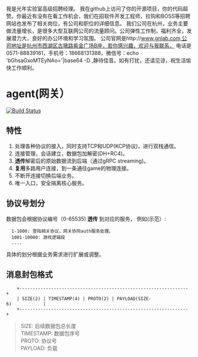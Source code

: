 我是光年实验室高级招聘经理。
我在github上访问了你的开源项目，你的代码超赞。你最近有没有在看工作机会，我们在招软件开发工程师，拉钩和BOSS等招聘网站也发布了相关岗位，有公司和职位的详细信息。
我们公司在杭州，业务主要做流量增长，是很多大型互联网公司的流量顾问。公司弹性工作制，福利齐全，发展潜力大，良好的办公环境和学习氛围。
公司官网是http://www.gnlab.com,公司地址是杭州市西湖区古墩路紫金广场B座，若你感兴趣，欢迎与我联系，
电话是0571-88839161，手机号：18668131388，微信号：echo 'bGhsaGxoMTEyNAo='|base64 -D ,静待佳音。如有打扰，还请见谅，祝生活愉快工作顺利。

# agent(网关）

[![Build Status](https://travis-ci.org/gonet2/agent.svg?branch=master)](https://travis-ci.org/gonet2/agent)

## 特性

1. 处理各种协议的接入，同时支持TCP和UDP(KCP协议)，进行双栈通信。
1. 连接管理，会话建立，数据包加解密(DH+RC4)。
1. **透传**解密后的原始数据流到后端（通过gRPC streaming)。
1. **复用**多路用户连接，到一条通往game的物理连接。
1. 不断开连接切换后端业务。
1. 唯一入口，安全隔离核心服务。

## 协议号划分

数据包会根据协议编号（0-65535) **透传** 到对应的服务， 例如(示范）:      

      1-1000: 登陆相关协议，网关协同auth服务处理。
      1001-10000: 游戏逻辑段
      ....
      
具体的划分根据业务需求进行扩展或调整。

## 消息封包格式
 
        +----------------------------------------------------------------+     
        | SIZE(2) | TIMESTAMP(4) | PROTO(2) | PAYLOAD(SIZE-6)            |     
        +----------------------------------------------------------------+     
        
> SIZE: 后续数据包总长度         
> TIMESTAMP: 数据包序号           
> PROTO: 协议号           
> PAYLOAD: 负载           
